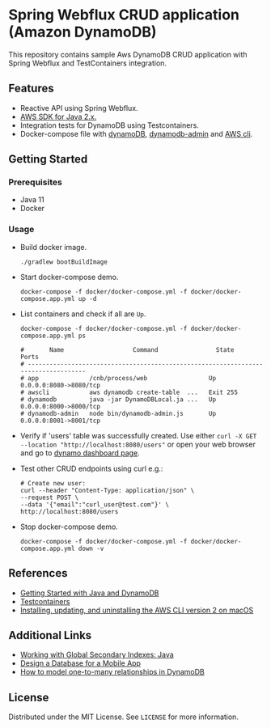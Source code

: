 # Spring Webflux CRUD application (Amazon DynamoDB)

This repository contains sample Aws DynamoDB CRUD application with Spring Webflux and TestContainers integration.

## Features

* Reactive API using Spring Webflux.
* [AWS SDK for Java 2.x.](https://docs.aws.amazon.com/sdk-for-java/latest/developer-guide/home.html)
* Integration tests for DynamoDB using Testcontainers.
* Docker-compose file with [dynamoDB](https://hub.docker.com/r/amazon/dynamodb-local/), [dynamodb-admin](https://hub.docker.com/r/aaronshaf/dynamodb-admin) and [AWS cli](https://hub.docker.com/r/banst/awscli).

## Getting Started

### Prerequisites

* Java 11
* Docker

### Usage

* Build docker image.
  ```shell
  ./gradlew bootBuildImage
  ```

* Start docker-compose demo.
  ```shell
  docker-compose -f docker/docker-compose.yml -f docker/docker-compose.app.yml up -d
  ```

* List containers and check if all are `Up`.
    ```shell
    docker-compose -f docker/docker-compose.yml -f docker/docker-compose.app.yml ps 

    #       Name                   Command                State             Ports         
    # -----------------------------------------------------------------------------------
    # app              /cnb/process/web                 Up         0.0.0.0:8080->8080/tcp
    # awscli           aws dynamodb create-table  ...   Exit 255                         
    # dynamodb         java -jar DynamoDBLocal.ja ...   Up         0.0.0.0:8000->8000/tcp
    # dynamodb-admin   node bin/dynamodb-admin.js       Up         0.0.0.0:8001->8001/tcp
    ```

* Verify if 'users' table was successfully created. Use either `curl -X GET --location "http://localhost:8080/users"` or
  open your web browser and go to [dynamo dashboard page](http://localhost:8001/tables/users).


* Test other CRUD endpoints using curl e.g.:
  ```shell
  # Create new user:
  curl --header "Content-Type: application/json" \                                      
  --request POST \
  --data '{"email":"curl_user@test.com"}' \
  http://localhost:8080/users
  ```

* Stop docker-compose demo.
  ```shell
  docker-compose -f docker/docker-compose.yml -f docker/docker-compose.app.yml down -v
  ```

## References

* [Getting Started with Java and DynamoDB](https://docs.aws.amazon.com/amazondynamodb/latest/developerguide/GettingStarted.Java.html)
* [Testcontainers](https://www.testcontainers.org/)
* [Installing, updating, and uninstalling the AWS CLI version 2 on macOS](https://docs.aws.amazon.com/cli/latest/userguide/install-cliv2-mac.html)


## Additional Links

* [Working with Global Secondary Indexes: Java](https://docs.aws.amazon.com/amazondynamodb/latest/developerguide/GSIJavaDocumentAPI.html)
* [Design a Database for a Mobile App](https://aws.amazon.com/getting-started/hands-on/design-a-database-for-a-mobile-app-with-dynamodb/)
* [How to model one-to-many relationships in DynamoDB](https://www.alexdebrie.com/posts/dynamodb-one-to-many/)

## License

Distributed under the MIT License. See `LICENSE` for more information.
